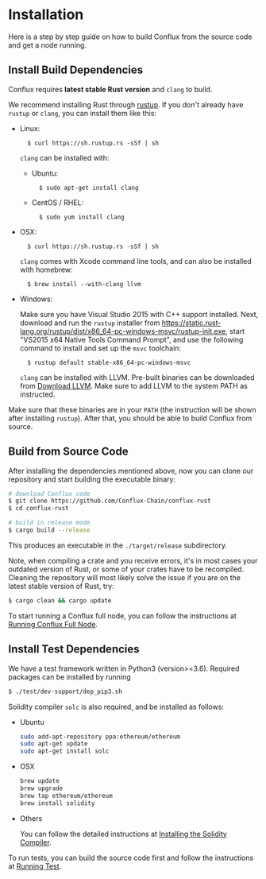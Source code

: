 # Installation

Here is a step by step guide on how to build Conflux from the source code and get a node running.

## Install Build Dependencies

Conflux requires **latest stable Rust version** and `clang` to build.

We recommend installing Rust through [rustup](https://www.rustup.rs/). If you don't already have `rustup` or `clang`, you can install them like this:

* Linux:

        $ curl https://sh.rustup.rs -sSf | sh
    `clang` can be installed with:

    - Ubuntu:

            $ sudo apt-get install clang
    
    - CentOS / RHEL: 

            $ sudo yum install clang

* OSX:

        $ curl https://sh.rustup.rs -sSf | sh
    
    `clang` comes with Xcode command line tools, and can also be installed with homebrew:
    
        $ brew install --with-clang llvm

* Windows:

    Make sure you have Visual Studio 2015 with C++ support installed. Next, download and run the `rustup` installer from https://static.rust-lang.org/rustup/dist/x86_64-pc-windows-msvc/rustup-init.exe, start "VS2015 x64 Native Tools Command Prompt", and use the following command to install and set up the `msvc` toolchain:

        $ rustup default stable-x86_64-pc-windows-msvc

    `clang` can be installed with LLVM. Pre-built binaries can be downloaded from [Download LLVM](https://releases.llvm.org/download.html#8.0.0). Make sure to add LLVM to the system PATH as instructed.

Make sure that these binaries are in your `PATH` (the instruction will be shown after installing `rustup`). After that, you should be able to build Conflux from source.

## Build from Source Code
After installing the dependencies mentioned above, now you can clone our repository and start building the executable binary:

```bash
# download Conflux code
$ git clone https://github.com/Conflux-Chain/conflux-rust
$ cd conflux-rust

# build in release mode
$ cargo build --release
```

This produces an executable in the `./target/release` subdirectory.

Note, when compiling a crate and you receive errors, it's in most cases your outdated version of Rust, or some of your crates have to be recompiled. Cleaning the repository will most likely solve the issue if you are on the latest stable version of Rust, try:

```bash
$ cargo clean && cargo update
```

To start running a Conflux full node, you can follow the instructions at [Running Conflux Full Node](get_started.md#running-conflux-full-node).

## Install Test Dependencies

We have a test framework written in Python3 (version>=3.6). Required packages can be installed by running
```bash
$ ./test/dev-support/dep_pip3.sh
```

Solidity compiler `solc` is also required, and be installed as follows:

* Ubuntu

    ```bash
    sudo add-apt-repository ppa:ethereum/ethereum
    sudo apt-get update
    sudo apt-get install solc
    ```

* OSX

    ```bash
    brew update
    brew upgrade
    brew tap ethereum/ethereum
    brew install solidity
    ```

* Others

    You can follow the detailed instructions at [Installing the Solidity Compiler](https://solidity.readthedocs.io/en/v0.5.7/installing-solidity.html#binary-packages).

To run tests, you can build the source code first and follow the instructions at [Running Test](get_started.md#running-test).
